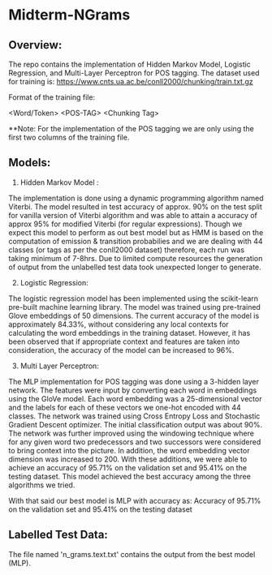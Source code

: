 # Midterm-NGrams

## Overview:

The repo contains the implementation of Hidden Markov Model, Logistic Regression, and Multi-Layer Perceptron for POS tagging.
The dataset used for training is:  https://www.cnts.ua.ac.be/conll2000/chunking/train.txt.gz 

Format of the training file:

&lt;Word/Token&gt;   &lt;POS-TAG&gt;  &lt;Chunking Tag&gt;

**Note: For the implementation of the POS tagging we are only using the first two columns of the training file.

## Models:
1. Hidden Markov Model : 

The implementation is done using a dynamic programming algorithm named Viterbi. The model resulted in test accuracy of approx. 90% on the test split for vanilla version of Viterbi algorithm and was able to attain a accuracy of approx 95% for modified Viterbi (for regular expressions). Though we expect this model to perform as out best model but as HMM is based on the computation of emission & transition probabilies and we are dealing with 44 classes (or tags as per the conll2000 dataset) therefore, each run was taking minimum of 7-8hrs. Due to limited compute resources the generation of output from the unlabelled test data took unexpected longer to generate. 

2. Logistic Regression:

The logistic regression model has been implemented using the scikit-learn pre-built machine learning library. The model was trained using pre-trained Glove embeddings of 50 dimensions. The current accuracy of the model is approximately 84.33%, without considering any local contexts for calculating the word embeddings in the training dataset. However, it has been observed that if appropriate context and features are taken into consideration, the accuracy of the model can be increased to 96%.

3. Multi Layer Perceptron:

The MLP implementation for POS tagging was done using a 3-hidden layer network. The features were input by converting each word in embeddings using the GloVe model. Each word embedding was a 25-dimensional vector and the labels for each of these vectors we one-hot encoded with 44 classes. The network was trained using Cross Entropy Loss and Stochastic Gradient Descent optimizer. The initial classification output was about 90%. The network was further improved using the windowing technique where for any given word two predecessors and two successors were considered to bring context into the picture. In addition, the word embedding vector dimension was increased to 200. With these additions, we were able to achieve an accuracy of 95.71% on the validation set and 95.41% on the testing dataset. This model achieved the best accuracy among the three algorithms we tried.

With that said our best model is MLP with accuracy as: Accuracy of 95.71% on the validation set and 95.41% on the testing dataset


## Labelled Test Data:
The file named 'n_grams.text.txt' contains the output from the best model (MLP).
